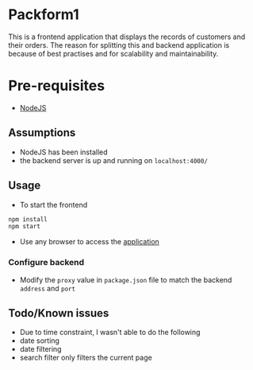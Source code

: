 # Packform1

This is a frontend application that displays the records of customers and their orders.
The reason for splitting this and backend application is because of best practises and for scalability and maintainability.

# Pre-requisites

- [NodeJS](https://nodejs.org/en/)

## Assumptions

- NodeJS has been installed
- the backend server is up and running on `localhost:4000/`

## Usage

- To start the frontend

```bash
npm install
npm start
```

- Use any browser to access the [application](localhost:3000/)

### Configure backend

- Modify the `proxy` value in `package.json` file to match the backend `address` and `port`

## Todo/Known issues

- Due to time constraint, I wasn't able to do the following
- date sorting
- date filtering
- search filter only filters the current page
